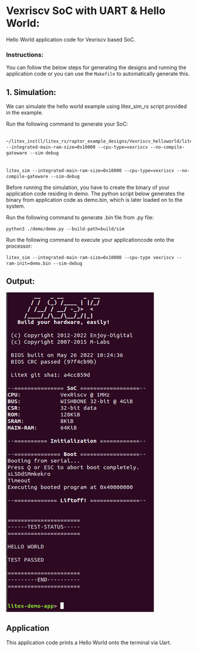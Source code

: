 # Vexriscv SoC with UART & Hello World:
Hello World application code for Vexriscv based SoC.

### Instructions:
You can follow the below steps for generating the designs and running the application code or you can use the ```Makefile``` to automatically generate this.

## 1. Simulation:
We can simulate the hello world example using litex_sim_rs script provided in the example.

Run the following command to generate your SoC:
```

~/litex_instll/litex_rs/raptor_example_designs/Vexriscv_helloworld/litex_sim_rs.py --integrated-main-ram-size=0x10000 --cpu-type=vexriscv --no-compile-gateware --sim-debug

            
litex_sim --integrated-main-ram-size=0x10000 --cpu-type=vexriscv --no-compile-gateware --sim-debug
```
Before running the simulation, you have to create the binary of your application code residing in demo. The python script below generates the binary from application code as demo.bin, which is later loaded on to the system.

Run the following command to generate .bin file from .py file:
```
python3 ./demo/demo.py --build-path=build/sim
```
Run the following command to execute your applicationcode onto the processor:
```
litex_sim --integrated-main-ram-size=0x10000 --cpu-type vexriscv --ram-init=demo.bin --sim-debug
```


## Output:
![hello_sim.png](./../../Pictures/hello_sim.png "Optional title")

## Application
This application code prints a Hello World onto the terminal via Uart.